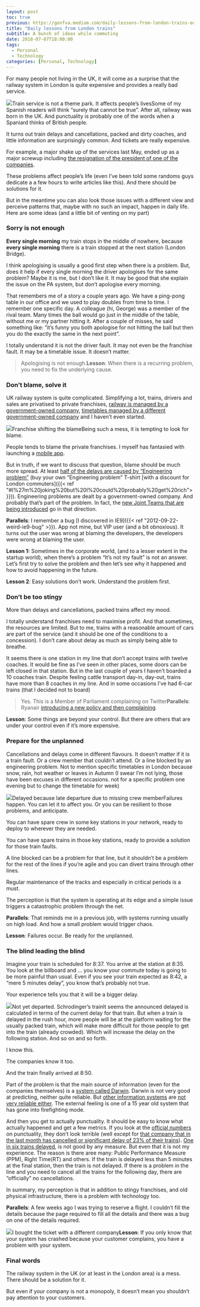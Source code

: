 ```yaml
---
layout: post
toc: true
previous: https://gonfva.medium.com/daily-lessons-from-london-trains-edba54f690ab
title: "Daily lessons from London trains"
subtitle: A bunch of ideas while commuting
date: 2018-07-07T18:00:00
tags:
  - Personal
  - Technology
categories: [Personal, Technology]
---
```


For many people not living in the UK, it will come as a surprise that the railway system in London is quite expensive and provides a really bad service.

![](/img/1*1ejopJRU6tyb99iYCyI14w.jpeg)Train service is not a theme park. It affects people’s livesSome of my Spanish readers will think “surely that cannot be true”. After all, railway was born in the UK. And punctuality is probably one of the words when a Spaniard thinks of British people.

It turns out train delays and cancellations, packed and dirty coaches, and little information are surprisingly common. And tickets are really expensive.

For example, a major shake up of the services last May, ended up as a major screwup including [the resignation of the president of one of the companies](https://www.bbc.co.uk/news/uk-england-44497080).

These problems affect people’s life (even I’ve been told some randoms guys dedicate a a few hours to write articles like this). And there should be solutions for it.

But in the meantime you can also look those issues with a different view and perceive patterns that, maybe with no such an impact, happen in daily life. Here are some ideas (and a little bit of venting on my part)

### Sorry is not enough

**Every single morning** my train stops in the middle of nowhere, because **every single morning** there is a train stopped at the next station (London Bridge).

I think apologising is usually a good first step when there is a problem. But, does it help if every single morning the driver apologises for the same problem? Maybe it is me, but I don’t like it. It may be good that she explain the issue on the PA system, but don’t apologise every morning.

That remembers me of a story a couple years ago. We have a ping-pong table in our office and we used to play doubles from time to time. I remember one specific day. A colleague (hi, George) was a member of the rival team. Many times the ball would go just in the middle of the table, without me or my partner hitting it. After a couple of misses, he said something like: “it’s funny you both apologise for not hitting the ball but then you do the exactly the same in the next point”.

I totally understand it is not the driver fault. It may not even be the franchise fault. It may be a timetable issue. It doesn’t matter.

> Apologising is not enough.**Lesson**: When there is a recurring problem, you need to fix the underlying cause.

### Don’t blame, solve it

UK railway system is quite complicated. Simplifying a lot, trains, drivers and sales are privatised to private franchises, [railway is managed by a government-owned company](https://www.networkrail.co.uk/), [timetables managed by a different government-owned company](http://www.nationalrail.co.uk/) and I haven’t even started.

![](/img/1*JHRUu8mPBrsq0fO6fldY4Q.png)Franchise shifting the blameBeing such a mess, it is tempting to look for blame.

People tends to blame the private franchises. I myself has fantasied with launching a [mobile app](#Its%20title%20%27Yet%20another%20Southeastern%20excuse%27).

But in truth, if we want to discuss that question, blame should be much more spread. At least [half of the delays are caused by “Engineering problem”](https://www.economist.com/britain/2016/07/28/going-south) (buy your own “Engineering problem” T-shirt [with a discount for London commuters]({{< ref "#I%27m%20joking%20but%20I%20could%20probably%20get%20rich">}})). Engineering problems are dealt by a government-owned company. And probably that’s part of the problem. In fact, the [new Joint Teams that are being introduced](https://www.gov.uk/government/news/better-journeys-for-south-eastern-rail-passengers) go in that direction.

**Parallels**: I remember a bug [I discovered in IE9]({{< ref "2012-09-22-weird-ie9-bug" >}}). App not mine, but VIP user (and a bit obnoxious). It turns out the user was wrong at blaming the developers, the developers were wrong at blaming the user.

**Lesson 1:** Sometimes in the corporate world, (and to a lesser extent in the startup world), when there’s a problem “It’s not my fault” is not an answer. Let’s first try to solve the problem and then let’s see why it happened and how to avoid happening in the future.

**Lesson 2**: Easy solutions don’t work. Understand the problem first.

### Don’t be too stingy

More than delays and cancellations, packed trains affect my mood.

I totally understand franchises need to maximise profit. And that sometimes, the resources are limited. But to me, trains with a reasonable amount of cars are part of the service (and it should be one of the conditions to a concession). I don’t care about delay as much as simply being able to breathe.

It seems there is one station in my line that don’t accept trains with twelve coaches. It would be fine as I’ve seen in other places, some doors can be left closed in that station. But in the last couple of years I haven’t boarded a 10 coaches train. Despite feeling cattle transport day-in, day-out, trains have more than 8 coaches in my line. And in some occasions I’ve had 6-car trains (that I decided not to board)

> [](https://twitter.com/mtpennycook/status/785894110779572224)Yes. This is a Member of Parliament complaining on Twitter**Parallels**: Ryanair [introducing a new policy and then complaining](https://www.independent.co.uk/travel/news-and-advice/ryanair-luggage-rules-baggage-check-in-bags-carry-on-gate-flights-a8365546.html).

**Lesson**: Some things are beyond your control. But there are others that are under your control even if it’s more expensive.

### Prepare for the unplanned

Cancellations and delays come in different flavours. It doesn’t matter if it is a train fault. Or a crew member that couldn’t attend. Or a line blocked by an engineering problem. Not to mention specific timetables in London because snow, rain, hot weather or leaves in Autumn (I swear I’m not lying, those have been excuses in different occasions. not for a specific problem one evening but to change the timetable for week)

![](/img/1*Im1NuH_8hrl-ABMPMKdG6Q.jpeg)Delayed because late departure due to missing crew memberFailures happen. You can let it to affect you. Or you can be resilient to those problems, and anticipate.

You can have spare crew in some key stations in your network, ready to deploy to wherever they are needed.

You can have spare trains in those key stations, ready to provide a solution for those train faults.

A line blocked can be a problem for that line, but it shouldn’t be a problem for the rest of the lines if you’re agile and you can divert trains through other lines.

Regular maintenance of the tracks and especially in critical periods is a must.

The perception is that the system is operating at its edge and a simple issue triggers a catastrophic problem through the net.

**Parallels**: That reminds me in a previous job, with systems running usually on high load. And how a small problem would trigger chaos.

**Lesson**: Failures occur. Be ready for the unplanned.

### The blind leading the blind

Imagine your train is scheduled for 8:37. You arrive at the station at 8:35. You look at the billboard and … you know your commute today is going to be more painful than usual. Even if you see your train expected as 8:42, a “mere 5 minutes delay”, you know that’s probably not true.

Your experience tells you that it will be a bigger delay.

![](/img/1*K0wffkNTba1fFXEdvbrW6Q.png)Not yet departed. Schrodinger’s trainIt seems the announced delayed is calculated in terms of the current delay for that train. But when a train is delayed in the rush hour, more people will be at the platform waiting for the usually packed train, which will make more difficult for those people to get into the train (already crowded). Which will increase the delay on the following station. And so on and so forth.

I know this.

The companies know it too.

And the train finally arrived at 8:50.

Part of the problem is that the main source of information (even for the companies themselves) is a [system called Darwin](http://www.nationalrail.co.uk/100296.aspx). Darwin is not very good at predicting, neither quite reliable. But [other information systems](https://datafeeds.networkrail.co.uk/ntrod/login) are [not very reliable either](https://groups.google.com/forum/#!searchin/openraildata-talk/td$20issues%7Csort:date). The external feeling is one of a 15 year old system that has gone into firefighting mode.

And then you get to actually punctuality. It should be easy to know what actually happened and get a few metrics. If you look at the [official numbers](http://www.networkrail.co.uk/about/performance/) on punctuality, they don’t look terrible (well except for [that company that in the last month has cancelled or significant delay of 23% of their trains](https://cdn.networkrail.co.uk/wp-content/uploads/2018/06/Sub-operator-PPM-figures-for-Period-03-201819.pdf)). [One in six trains delayed](https://www.networkrail.co.uk/who-we-are/how-we-work/performance/public-performance-measure/), is not good by any measure. But even that it is not my experience. The reason is there aree many: Public Performance Measure (PPM), Right Time(RT) and others. If the train is delayed less than 5 minutes at the final station, then the train is not delayed. If there is a problem in the line and you need to cancel all the trains for the following day, there are “officially” no cancellations.

In summary, my perception is that in addition to stingy franchises, and old physical infrastructure, there is a problem with technology too.

**Parallels**: A few weeks ago I was trying to reserve a flight. I couldn’t fill the details because the page required to fill all the details and there was a bug on one of the details required.

![](/img/0*miUaOt_S3buSrlJb)I bought the ticket with a different company**Lesson**: If you only know that your system has crashed because your customer complains, you have a problem with your system.

### Final words

The railway system in the UK (or at least in the London area) is a mess. There should be a solution for it.

But even if your company is not a monopoly, it doesn’t mean you shouldn’t pay attention to your customers.
